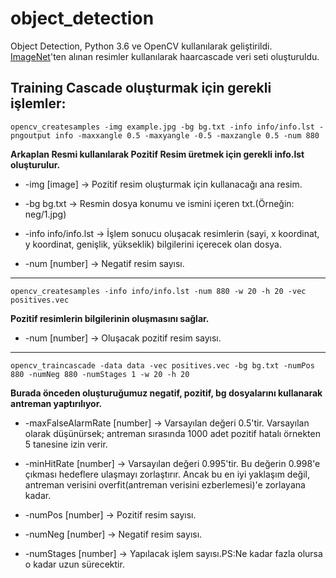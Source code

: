 # object_detection
Object Detection, Python 3.6 ve OpenCV kullanılarak geliştirildi. [ImageNet](http://www.image-net.org/synset?wnid=n04335693)'ten alınan resimler kullanılarak haarcascade veri seti oluşturuldu.

## Training Cascade oluşturmak için gerekli işlemler:

`opencv_createsamples -img example.jpg -bg bg.txt -info info/info.lst -pngoutput info -maxxangle 0.5 -maxyangle -0.5 -maxzangle 0.5 -num 880`

**Arkaplan Resmi kullanılarak Pozitif Resim üretmek için gerekli info.lst oluşturulur.**

* -img [image] -> Pozitif resim oluşturmak için kullanacağı ana resim.

* -bg bg.txt -> Resmin dosya konumu ve ismini içeren txt.(Örneğin: neg/1.jpg)

* -info info/info.lst -> İşlem sonucu oluşacak resimlerin (sayi, x koordinat, y koordinat, genişlik, yükseklik) bilgilerini içerecek olan dosya.

* -num [number] -> Negatif resim sayısı.

-----------------------------------------------------------------------------------------------

`opencv_createsamples -info info/info.lst -num 880 -w 20 -h 20 -vec positives.vec`

**Pozitif resimlerin bilgilerinin oluşmasını sağlar.**

* -num [number] -> Oluşacak pozitif resim sayısı.

-----------------------------------------------------------------------------------------------

`opencv_traincascade -data data -vec positives.vec -bg bg.txt -numPos 880 -numNeg 880 -numStages 1 -w 20 -h 20`

**Burada önceden oluşturuğumuz negatif, pozitif, bg dosyalarını kullanarak antreman yaptırılıyor.**
* -maxFalseAlarmRate [number] -> Varsayılan değeri 0.5'tir. Varsayılan olarak düşünürsek; antreman sırasında 1000 adet pozitif hatalı örnekten 5 tanesine izin verir.

* -minHitRate [number] -> Varsayılan değeri 0.995'tir. Bu değerin 0.998'e çıkması hedeflere ulaşmayı zorlaştırır. Ancak bu en iyi yaklaşım değil, antreman verisini overfit(antreman verisini ezberlemesi)'e zorlayana kadar.

* -numPos [number] -> Pozitif resim sayısı.

* -numNeg [number] -> Negatif resim sayısı.

* -numStages [number] -> Yapılacak işlem sayısı.PS:Ne kadar fazla olursa o kadar uzun sürecektir.
